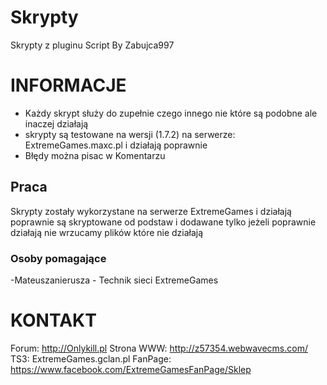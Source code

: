 # Skrypty
Skrypty z pluginu Script By Zabujca997

# INFORMACJE

- Każdy skrypt służy do zupełnie czego innego nie które są podobne ale inaczej działają
- skrypty są testowane na wersji (1.7.2) na serwerze: ExtremeGames.maxc.pl i działają poprawnie
- Błędy można pisac w Komentarzu

## Praca
Skrypty zostały wykorzystane na serwerze ExtremeGames i działają poprawnie są skryptowane od podstaw i dodawane tylko jeżeli poprawnie działają nie wrzucamy plików które nie działają 

### Osoby pomagające
-Mateuszanierusza - Technik sieci ExtremeGames

# KONTAKT

Forum: http://Onlykill.pl
Strona WWW: http://z57354.webwavecms.com/
TS3: ExtremeGames.gclan.pl
FanPage: https://www.facebook.com/ExtremeGamesFanPage/Sklep 
